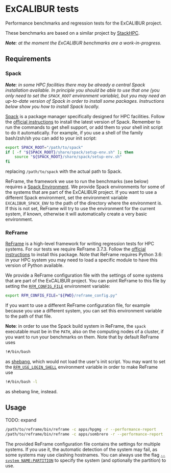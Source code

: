 # ExCALIBUR tests

Performance benchmarks and regression tests for the ExCALIBUR project.

These benchmarks are based on a similar project by
[StackHPC](https://github.com/stackhpc/hpc-tests).

_**Note**: at the moment the ExCALIBUR benchmarks are a work-in-progress._

## Requirements

### Spack

_**Note**: in some HPC facilities there may be already a central Spack
installation available.  In principle you should be able to use that one (you
only need to set the `SPACK_ROOT` environment variable), but you may need an
up-to-date version of Spack in order to install some packages.  Instructions
below show you how to install Spack locally._

[Spack](https://spack.io/) is a package manager specifically designed for HPC
facilities.  Follow the [official
instructions](https://spack.readthedocs.io/en/latest/getting_started.html) to
install the latest version of Spack.  Remember to run the commands to get shell
support, or add them to your shell init script to do it automatically.  For
example, if you use a shell of the family bash/zsh/sh you can add to your init
script:

```sh
export SPACK_ROOT="/path/to/spack"
if [ -f "${SPACK_ROOT}/share/spack/setup-env.sh" ]; then
    source "${SPACK_ROOT}/share/spack/setup-env.sh"
fi
```

replacing `/path/to/spack` with the actual path to Spack.

ReFrame, the framework we use to run the benchmarks (see below) requires a
[Spack Environment](https://spack.readthedocs.io/en/latest/environments.html).
We provide Spack environments for some of the systems that are part of the
ExCALIBUR project.  If you want to use a different Spack environment, set the
environment variable `EXCALIBUR_SPACK_ENV` to the path of the directory where
the environment is.  If this is not set, ReFrame will try to use the environment
for the current system, if known, otherwise it will automatically create a very
basic environment.

### ReFrame

[ReFrame](https://reframe-hpc.readthedocs.io/en/stable/) is a high-level
framework for writing regression tests for HPC systems.  For our tests we
require ReFrame 3.7.3.  Follow the [official
instructions](https://reframe-hpc.readthedocs.io/en/stable/started.html) to
install this package.  Note that ReFrame requires Python 3.6: in your HPC system
you may need to load a specific module to have this version of Python available.

We provide a ReFrame configuration file with the settings of some systems that
are part of the ExCALIBUR project.  You can point ReFrame to this file by
setting the
[`RFM_CONFIG_FILE`](https://reframe-hpc.readthedocs.io/en/stable/manpage.html#envvar-RFM_CONFIG_FILE)
environment variable:

```sh
export RFM_CONFIG_FILE="${PWD}/reframe_config.py"
```

If you want to use a different ReFrame configuration file, for example because
you use a different system, you can set this environment variable to the path of
that file.

**Note**: in order to use the Spack build system in ReFrame, the `spack`
executable must be in the `PATH`, also on the computing nodes of a cluster, if
you want to run your benchmarks on them.  Note that by default ReFrame uses

```sh
!#/bin/bash
```

as [shebang](https://en.wikipedia.org/wiki/Shebang_(Unix)), which would not load
the user's init script.  You may want to set the
[`RFM_USE_LOGIN_SHELL`](https://reframe-hpc.readthedocs.io/en/stable/manpage.html#envvar-RFM_USE_LOGIN_SHELL)
environment variable in order to make ReFrame use

```sh
!#/bin/bash -l
```

as shebang line, instead.

## Usage

TODO: expand

```sh
/path/to/reframe/bin/reframe -c apps/hpgmg -r --performance-report
/path/to/reframe/bin/reframe -c apps/sombrero -r --performance-report
```

The provided ReFrame configuration file contains the settings for multiple
systems.  If you use it, the automatic detection of the system may fail, as some
systems may use clashing hostnames.  You can always use the flag [`--system
NAME:PARTITION`](https://reframe-hpc.readthedocs.io/en/stable/manpage.html#cmdoption-system)
to specify the system (and optionally the partition) to use.
